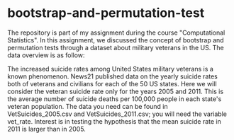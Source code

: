 # bootstrap-and-permutation-test
The repository is part of my assignment during the course "Computational Statistics". In this assignment, we discussed the concept of bootstrap and permutation tests through a dataset about military veterans in the US. 
The data overview is as follow:

The increased suicide rates among United States military veterans is a known phenomenon. News21 published data on the yearly suicide rates both of veterans and civilians for each of the 50 US states. Here we will consider the veteran suicide rate only for the years 2005 and 2011. This is the average number of suicide deaths per 100,000 people in each state's veteran population. The data you need can be found in VetSuicides_2005.csv and VetSuicides_2011.csv; you will need the variable vet_rate. Interest is in testing the hypothesis that the mean suicide rate in 2011 is larger than in 2005.

